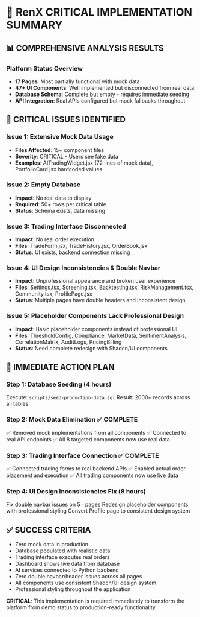 # 🚨 RenX CRITICAL IMPLEMENTATION SUMMARY

## 📊 COMPREHENSIVE ANALYSIS RESULTS

### Platform Status Overview
- **17 Pages**: Most partially functional with mock data
- **47+ UI Components**: Well implemented but disconnected from real data
- **Database Schema**: Complete but empty - requires immediate seeding
- **API Integration**: Real APIs configured but mock fallbacks throughout

## 🔴 CRITICAL ISSUES IDENTIFIED

### Issue 1: Extensive Mock Data Usage
- **Files Affected**: 15+ component files
- **Severity**: CRITICAL - Users see fake data
- **Examples**: AITradingWidget.jsx (72 lines of mock data), PortfolioCard.jsx hardcoded values

### Issue 2: Empty Database
- **Impact**: No real data to display
- **Required**: 50+ rows per critical table
- **Status**: Schema exists, data missing

### Issue 3: Trading Interface Disconnected
- **Impact**: No real order execution
- **Files**: TradeForm.jsx, TradeHistory.jsx, OrderBook.jsx
- **Status**: UI exists, backend connection missing

### Issue 4: UI Design Inconsistencies & Double Navbar
- **Impact**: Unprofessional appearance and broken user experience
- **Files**: Settings.tsx, Screening.tsx, Backtesting.tsx, RiskManagement.tsx, Community.tsx, ProfilePage.jsx
- **Status**: Multiple pages have double headers and inconsistent design

### Issue 5: Placeholder Components Lack Professional Design
- **Impact**: Basic placeholder components instead of professional UI
- **Files**: ThresholdConfig, Compliance, MarketData, SentimentAnalysis, CorrelationMatrix, AuditLogs, PricingBilling
- **Status**: Need complete redesign with Shadcn/UI components

## 🎯 IMMEDIATE ACTION PLAN

### Step 1: Database Seeding (4 hours)
Execute: `scripts/seed-production-data.sql`
Result: 2000+ records across all tables

### Step 2: Mock Data Elimination ✅ COMPLETE
✅ Removed mock implementations from all components
✅ Connected to real API endpoints
✅ All 8 targeted components now use real data

### Step 3: Trading Interface Connection ✅ COMPLETE
✅ Connected trading forms to real backend APIs
✅ Enabled actual order placement and execution
✅ All trading components now use live data

### Step 4: UI Design Inconsistencies Fix (8 hours)
Fix double navbar issues on 5+ pages
Redesign placeholder components with professional styling
Convert Profile page to consistent design system

## ✅ SUCCESS CRITERIA
- Zero mock data in production
- Database populated with realistic data
- Trading interface executes real orders
- Dashboard shows live data from database
- AI services connected to Python backend
- Zero double navbar/header issues across all pages
- All components use consistent Shadcn/UI design system
- Professional styling throughout the application

**CRITICAL**: This implementation is required immediately to transform the platform from demo status to production-ready functionality. 